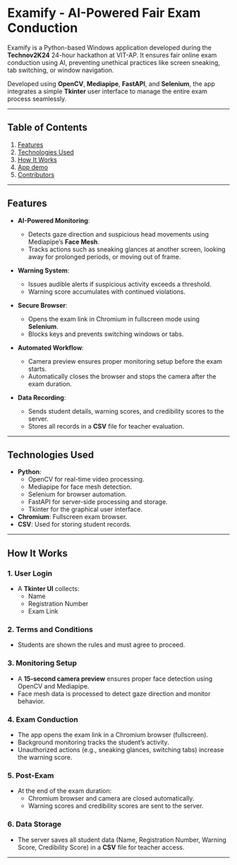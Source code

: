 # Examify - AI-Powered Fair Exam Conduction

Examify is a Python-based Windows application developed during the **Technov2K24** 24-hour hackathon at VIT-AP. It ensures fair online exam conduction using AI, preventing unethical practices like screen sneaking, tab switching, or window navigation.

Developed using **OpenCV**, **Mediapipe**, **FastAPI**, and **Selenium**, the app integrates a simple **Tkinter** user interface to manage the entire exam process seamlessly.

---

## Table of Contents

1. [Features](#features)
2. [Technologies Used](#technologies-used)
3. [How It Works](#how-it-works)
4. [App demo](#app-demo)
5. [Contributors](#contributors)

---

## Features

- **AI-Powered Monitoring**:
  - Detects gaze direction and suspicious head movements using Mediapipe’s **Face Mesh**.
  - Tracks actions such as sneaking glances at another screen, looking away for prolonged periods, or moving out of frame.
  
- **Warning System**:
  - Issues audible alerts if suspicious activity exceeds a threshold.
  - Warning score accumulates with continued violations.

- **Secure Browser**:
  - Opens the exam link in Chromium in fullscreen mode using **Selenium**.
  - Blocks keys and prevents switching windows or tabs.

- **Automated Workflow**:
  - Camera preview ensures proper monitoring setup before the exam starts.
  - Automatically closes the browser and stops the camera after the exam duration.

- **Data Recording**:
  - Sends student details, warning scores, and credibility scores to the server.
  - Stores all records in a **CSV** file for teacher evaluation.

---

## Technologies Used

- **Python**:
  - OpenCV for real-time video processing.
  - Mediapipe for face mesh detection.
  - Selenium for browser automation.
  - FastAPI for server-side processing and storage.
  - Tkinter for the graphical user interface.
- **Chromium**: Fullscreen exam browser.
- **CSV**: Used for storing student records.

---

## How It Works

### 1. User Login
- A **Tkinter UI** collects:
  - Name
  - Registration Number
  - Exam Link

### 2. Terms and Conditions
- Students are shown the rules and must agree to proceed.

### 3. Monitoring Setup
- A **15-second camera preview** ensures proper face detection using OpenCV and Mediapipe.
- Face mesh data is processed to detect gaze direction and monitor behavior.

### 4. Exam Conduction
- The app opens the exam link in a Chromium browser (fullscreen).
- Background monitoring tracks the student’s activity.
- Unauthorized actions (e.g., sneaking glances, switching tabs) increase the warning score.

### 5. Post-Exam
- At the end of the exam duration:
  - Chromium browser and camera are closed automatically.
  - Warning scores and credibility scores are sent to the server.

### 6. Data Storage
- The server saves all student data (Name, Registration Number, Warning Score, Credibility Score) in a **CSV** file for teacher access.

---
